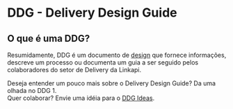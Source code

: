 # DDG - Delivery Design Guide

## O que é uma DDG?
Resumidamente, DDG é um documento de [design](https://pt.wikipedia.org/wiki/Design) que fornece informações, descreve um processo ou documenta um guia a ser seguido pelos colaboradores do setor de Delivery da Linkapi.  

Deseja entender um pouco mais sobre o Delivery Design Guide? Da uma olhada no DDG 1.  
Quer colaborar? Envie uma idéia para o [DDG Ideas](https://github.com/luiz-vinholi/ddg-ideas).

